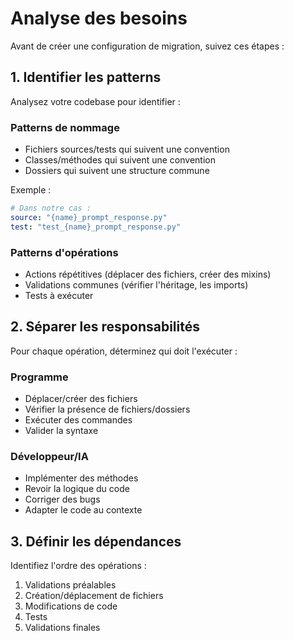 # Analyse des besoins

Avant de créer une configuration de migration, suivez ces étapes :

## 1. Identifier les patterns

Analysez votre codebase pour identifier :

### Patterns de nommage
- Fichiers sources/tests qui suivent une convention
- Classes/méthodes qui suivent une convention
- Dossiers qui suivent une structure commune

Exemple :
```yaml
# Dans notre cas :
source: "{name}_prompt_response.py"
test: "test_{name}_prompt_response.py"
```

### Patterns d'opérations
- Actions répétitives (déplacer des fichiers, créer des mixins)
- Validations communes (vérifier l'héritage, les imports)
- Tests à exécuter

## 2. Séparer les responsabilités

Pour chaque opération, déterminez qui doit l'exécuter :

### Programme
- Déplacer/créer des fichiers
- Vérifier la présence de fichiers/dossiers
- Exécuter des commandes
- Valider la syntaxe

### Développeur/IA
- Implémenter des méthodes
- Revoir la logique du code
- Corriger des bugs
- Adapter le code au contexte

## 3. Définir les dépendances

Identifiez l'ordre des opérations :
1. Validations préalables
2. Création/déplacement de fichiers
3. Modifications de code
4. Tests
5. Validations finales
